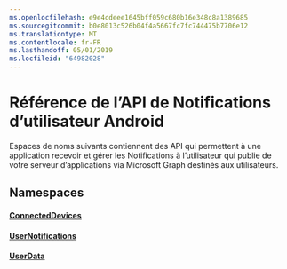 ```yaml
---
ms.openlocfilehash: e9e4cdeee1645bff059c680b16e348c8a1389685
ms.sourcegitcommit: b0e8013c526b04f4a5667fc7fc744475b7706e12
ms.translationtype: MT
ms.contentlocale: fr-FR
ms.lasthandoff: 05/01/2019
ms.locfileid: "64982028"
---
```

# <a name="android-user-notifications-api-reference"></a>Référence de l’API de Notifications d’utilisateur Android

Espaces de noms suivants contiennent des API qui permettent à une application recevoir et gérer les Notifications à l’utilisateur qui publie de votre serveur d’applications via Microsoft Graph destinés aux utilisateurs. 

## <a name="namespaces"></a>Namespaces

#### <a name="connecteddeviceshttpsdocsmicrosoftcomjavaapicommicrosoftconnecteddevices"></a>[ConnectedDevices](https://docs.microsoft.com/java/api/com.microsoft.connecteddevices)
#### <a name="usernotifications-httpsdocsmicrosoftcomen-usjavaapicommicrosoftconnecteddevicesusernotifications"></a>[UserNotifications]( https://docs.microsoft.com/en-us/java/api/com.microsoft.connecteddevices.usernotifications)
#### <a name="userdatahttpsdocsmicrosoftcomjavaapicommicrosoftconnecteddevicesuserdata"></a>[UserData](https://docs.microsoft.com/java/api/com.microsoft.connecteddevices.userdata)
